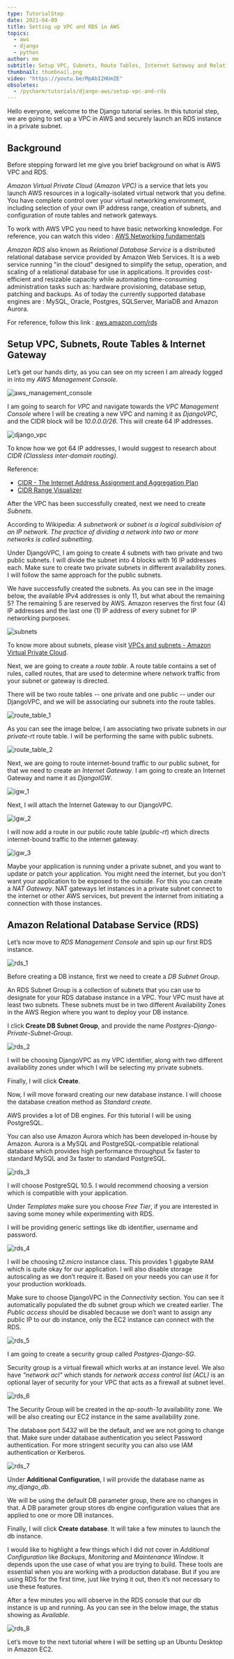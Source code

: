 ```yaml
---
type: TutorialStep
date: 2021-04-09
title: Setting up VPC and RDS in AWS
topics:
  - aws
  - django
  - python
author: mm
subtitle: Setup VPC, Subnets, Route Tables, Internet Gateway and Relational Database.
thumbnail: thumbnail.png
video: "https://youtu.be/MpAbI2HUmZE"
obsoletes:
  - /pycharm/tutorials/django-aws/setup-vpc-and-rds
---
```


Hello everyone, welcome to the Django tutorial series. In this tutorial step, we are going to set up a VPC in AWS and securely launch an RDS instance in a private subnet.

## Background

Before stepping forward let me give you brief background on what is AWS VPC and RDS.

_Amazon Virtual Private Cloud (Amazon VPC)_ is a service that lets you launch AWS resources in a logically-isolated virtual network that you define. You have complete control over your virtual networking environment, including selection of your own IP address range, creation of subnets, and configuration of route tables and network gateways.

To work with AWS VPC you need to have basic networking knowledge. For reference, you can watch this video : [AWS Networking fundamentals](https://www.youtube.com/watch?v=hiKPPy584Mg)

_Amazon RDS_ also known as _Relational Database Service_ is a distributed relational database service provided by Amazon Web Services. It is a web service running "in the cloud" designed to simplify the setup, operation, and scaling of a relational database for use in applications. It provides cost-efficient and resizable capacity while automating time-consuming administration tasks such as: hardware provisioning, database setup, patching and backups. As of today the currently supported database engines are : MySQL, Oracle, Postgres, SQLServer, MariaDB and Amazon Aurora.

For reference, follow this link : [aws.amazon.com/rds](https://aws.amazon.com/rds/)

## Setup VPC, Subnets, Route Tables & Internet Gateway

Let’s get our hands dirty, as you can see on my screen I am already logged in into my _AWS Management Console_.

![aws_management_console](steps/step1.png)

I am going to search for _VPC_ and navigate towards the _VPC Management Console_ where I will be creating a new VPC and naming it as _DjangoVPC_, and the CIDR block will be _10.0.0.0/26_. This will create 64 IP addresses.

![django_vpc](steps/step2.png)

To know how we got 64 IP addresses, I would suggest to research about _CIDR (Classless inter-domain routing)_.

Reference:

- [CIDR - The Internet Address Assignment and Aggregation Plan](https://tools.ietf.org/html/rfc4632)
- [CIDR Range Visualizer](https://cidr.xyz/)

After the VPC has been successfully created, next we need to create _Subnets_.

According to Wikipedia: <em>A subnetwork or subnet is a logical subdivision of an IP network. The practice of dividing a network into two or more networks is called subnetting.</em>

Under DjangoVPC, I am going to create 4 subnets with two private and two public subnets. I will divide the subnet into 4 blocks with 16 IP addresses each. Make sure to create two private subnets in different availability zones. I will follow the same approach for the public subnets.

We have successfully created the subnets. As you can see in the image below, the available IPv4 addresses is only 11, but what about the remaining 5? The remaining 5 are reserved by AWS. Amazon reserves the first four (4) IP addresses and the last one (1) IP address of every subnet for IP networking purposes.

![subnets](steps/step3.png)

To know more about subnets, please visit [VPCs and subnets - Amazon Virtual Private Cloud](https://docs.aws.amazon.com/vpc/latest/userguide/VPC_Subnets.html).

Next, we are going to create a _route table_. A route table contains a set of rules, called routes, that are used to determine where network traffic from your subnet or gateway is directed.

There will be two route tables -- one private and one public -- under our DjangoVPC, and we will be associating our subnets into the route tables.

![route_table_1](steps/step4.png)

As you can see the image below, I am associating two private subnets in our _private-rt_ route table. I will be performing the same with public subnets.

![route_table_2](steps/step5.png)

Next, we are going to route internet-bound traffic to our public subnet, for that we need to create an _Internet Gateway_. I am going to create an Internet Gateway
and name it as _DjangoIGW_.

![igw_1](steps/step6.png)

Next, I will attach the Internet Gateway to our DjangoVPC.

![igw_2](steps/step7.png)

I will now add a route in our public route table (_public-rt_) which directs internet-bound traffic to the internet gateway.

![igw_3](steps/step8.png)

Maybe your application is running under a private subnet, and you want to update or patch your application. You might need the internet, but you don't want your application to be exposed to the outside. For this you can create a _NAT Gateway_. NAT gateways let instances in a private subnet connect to the internet or other AWS services, but prevent the internet from initiating a connection with those instances.

## Amazon Relational Database Service (RDS)

Let’s now move to _RDS Management Console_ and spin up our first RDS instance.

![rds_1](steps/step9.png)

Before creating a DB instance, first we need to create a _DB Subnet Group_.

An RDS Subnet Group is a collection of subnets that you can use to designate for your RDS database instance in a VPC. Your VPC must have at least two subnets. These subnets must be in two different Availability Zones in the AWS Region where you want to deploy your DB instance.

I click **Create DB Subnet Group**, and provide the name _Postgres-Django-Private-Subnet-Group_.

![rds_2](steps/step10.png)

I will be choosing DjangoVPC as my VPC identifier, along with two different availability zones under which I will be selecting my private subnets.

Finally, I will click **Create**.

Now, I will move forward creating our new database instance. I will choose the database creation method as _Standard create_.

AWS provides a lot of DB engines. For this tutorial I will be using PostgreSQL.

You can also use Amazon Aurora which has been developed in-house by Amazon. Aurora is a MySQL and PostgreSQL-compatible relational database which provides high performance throughput 5x faster to standard MySQL and 3x faster to standard PostgreSQL.

![rds_3](steps/step11.png)

I will choose PostgreSQL 10.5. I would recommend choosing a version which is compatible with your application.

Under _Templates_ make sure you choose _Free Tier_, if you are interested in saving some money while experimenting with RDS.

I will be providing generic settings like db identifier, username and password.

![rds_4](steps/step12.png)

I will be choosing _t2.micro_ instance class. This provides 1 gigabyte RAM which is quite okay for our application. I will also disable storage autoscaling as we don’t require it. Based on your needs you can use it for your production workloads.

Make sure to choose DjangoVPC in the _Connectivity_ section. You can see it automatically populated the db subnet group which we created earlier. The _Public access_ should be disabled because we don’t want to assign any public IP to our db instance, only the EC2 instance can connect with the RDS.

![rds_5](steps/step13.png)

I am going to create a security group called _Postgres-Django-SG_.

Security group is a virtual firewall which works at an instance level. We also have _"network acl"_ which stands for _network access control list (ACL)_ is an optional layer of security for your VPC that acts as a firewall at subnet level.

![rds_6](steps/step14.png)

The Security Group will be created in the _ap-south-1a_ availability zone. We will be also creating our EC2 instance in the same availability zone.

The database port _5432_ will be the default, and we are not going to change that. Make sure under database authentication you select Password authentication. For more stringent security you can also use IAM authentication or Kerberos.

![rds_7](steps/step15.png)

Under **Additional Configuration**, I will provide the database name as _my_django_db_.

We will be using the default DB parameter group, there are no changes in that. A DB parameter group stores db engine configuration values that are applied to
one or more DB instances.

Finally, I will click **Create database**. It will take a few minutes to launch the db instance.

I would like to highlight a few things which I did not cover in _Additional Configuration_ like _Backups_, _Monitoring_ and _Maintenance Window_. It depends upon the use case of what you are trying to build. These tools are essential when you are working with a production database. But if you are using RDS for the first time, just like trying it out, then it’s not necessary to use these features.

After a few minutes you will observe in the RDS console that our db instance is up and running. As you can see in the below image, the status showing as _Available_.

![rds_8](steps/step16.png)

Let’s move to the next tutorial where I will be setting up an Ubuntu Desktop in Amazon EC2.
